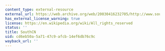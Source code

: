 ```yaml
---
content_type: external-resource
external_url: https://web.archive.org/web/20030416232705/http://www.southcn.com/english/
has_external_license_warning: true
license: https://en.wikipedia.org/wiki/All_rights_reserved
status: ''
title: SouthCN
uid: cd6eb50a-5a71-47c9-afcb-14ef6db76c9c
wayback_url: ''
---
```

